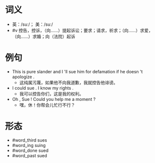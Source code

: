 # 词义
- 英：/suː/； 美：/suː/
- #v 控告，控诉，（向……）提起诉讼；要求；请求，祈求；（向……）求爱，（向……）求婚；向（法院）起诉
# 例句
- This is pure slander and I 'll sue him for defamation if he doesn 't apologize .
	- 这纯属污蔑，如果他不向我道歉，我就控告他诽谤。
- I could sue . I know my rights .
	- 我可以控告你们，这是我的权利。
- Oh , Sue ! Could you help me a moment ?
	- 嘿，休！你帮会儿忙行不行？
# 形态
- #word_third sues
- #word_ing suing
- #word_done sued
- #word_past sued
